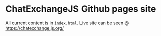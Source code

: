 # ChatExchangeJS Github pages site

All current content is in `index.html`. Live site can be seen @ https://chatexchange.js.org/
